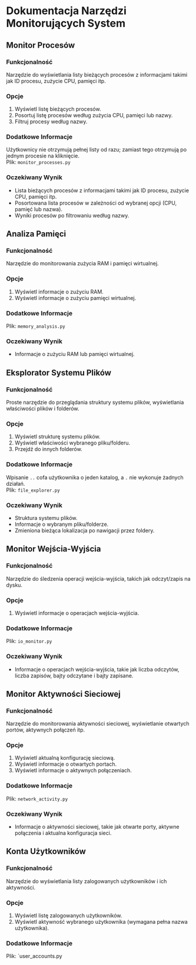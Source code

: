 # Dokumentacja Narzędzi Monitorujących System

## Monitor Procesów

### Funkcjonalność
Narzędzie do wyświetlania listy bieżących procesów z informacjami takimi jak ID procesu, zużycie CPU, pamięci itp.

### Opcje
1. Wyświetl listę bieżących procesów.
2. Posortuj listę procesów według zużycia CPU, pamięci lub nazwy.
3. Filtruj procesy według nazwy.

### Dodatkowe Informacje
Użytkownicy nie otrzymują pełnej listy od razu; zamiast tego otrzymują po jednym procesie na kliknięcie. <br>
Plik: `monitor_processes.py`

### Oczekiwany Wynik
- Lista bieżących procesów z informacjami takimi jak ID procesu, zużycie CPU, pamięci itp.
- Posortowana lista procesów w zależności od wybranej opcji (CPU, pamięć lub nazwa).
- Wyniki procesów po filtrowaniu według nazwy.

## Analiza Pamięci

### Funkcjonalność
Narzędzie do monitorowania zużycia RAM i pamięci wirtualnej.

### Opcje
1. Wyświetl informacje o zużyciu RAM.
2. Wyświetl informacje o zużyciu pamięci wirtualnej.

### Dodatkowe Informacje
Plik: `memory_analysis.py`

### Oczekiwany Wynik
- Informacje o zużyciu RAM lub pamięci wirtualnej.

## Eksplorator Systemu Plików

### Funkcjonalność
Proste narzędzie do przeglądania struktury systemu plików, wyświetlania właściwości plików i folderów.

### Opcje
1. Wyświetl strukturę systemu plików.
2. Wyświetl właściwości wybranego pliku/folderu.
3. Przejdź do innych folderów.

### Dodatkowe Informacje
Wpisanie `..` cofa użytkownika o jeden katalog, a `.` nie wykonuje żadnych działań. <br>
Plik: `file_explorer.py`

### Oczekiwany Wynik
- Struktura systemu plików.
- Informacje o wybranym pliku/folderze.
- Zmieniona bieżąca lokalizacja po nawigacji przez foldery.

## Monitor Wejścia-Wyjścia

### Funkcjonalność
Narzędzie do śledzenia operacji wejścia-wyjścia, takich jak odczyt/zapis na dysku.

### Opcje
1. Wyświetl informacje o operacjach wejścia-wyjścia.

### Dodatkowe Informacje
Plik: `io_monitor.py`

### Oczekiwany Wynik
- Informacje o operacjach wejścia-wyjścia, takie jak liczba odczytów, liczba zapisów, bajty odczytane i bajty zapisane.

## Monitor Aktywności Sieciowej

### Funkcjonalność
Narzędzie do monitorowania aktywności sieciowej, wyświetlanie otwartych portów, aktywnych połączeń itp.

### Opcje
1. Wyświetl aktualną konfigurację sieciową.
2. Wyświetl informacje o otwartych portach.
3. Wyświetl informacje o aktywnych połączeniach.

### Dodatkowe Informacje
Plik: `network_activity.py`

### Oczekiwany Wynik
- Informacje o aktywności sieciowej, takie jak otwarte porty, aktywne połączenia i aktualna konfiguracja sieci.

## Konta Użytkowników

### Funkcjonalność
Narzędzie do wyświetlania listy zalogowanych użytkowników i ich aktywności.

### Opcje
1. Wyświetl listę zalogowanych użytkowników.
2. Wyświetl aktywność wybranego użytkownika (wymagana pełna nazwa użytkownika).

### Dodatkowe Informacje
Plik: `user_accounts.py
